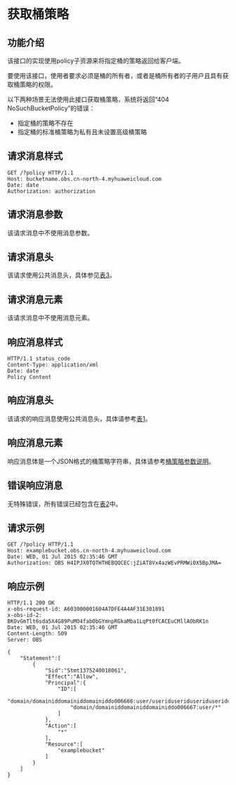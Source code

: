 # 获取桶策略<a name="obs_04_0028"></a>

## 功能介绍<a name="section5584184924715"></a>

该接口的实现使用policy子资源来将指定桶的策略返回给客户端。

要使用该接口，使用者要求必须是桶的所有者，或者是桶所有者的子用户且具有获取桶策略的权限。

以下两种场景无法使用此接口获取桶策略，系统将返回“404 NoSuchBucketPolicy”的错误：

-   指定桶的策略不存在
-   指定桶的标准桶策略为私有且未设置高级桶策略

## 请求消息样式<a name="section30202992"></a>

```
GET /?policy HTTP/1.1 
Host: bucketname.obs.cn-north-4.myhuaweicloud.com 
Date: date
Authorization: authorization
```

## 请求消息参数<a name="section3391474"></a>

该请求消息中不使用消息参数。

## 请求消息头<a name="section30523269"></a>

该请求使用公共消息头，具体参见[表3](构造请求.md#table25197309)。

## 请求消息元素<a name="section6273971"></a>

该请求消息中不使用消息元素。

## 响应消息样式<a name="section56465739"></a>

```
HTTP/1.1 status_code
Content-Type: application/xml 
Date: date
Policy Content
```

## 响应消息头<a name="section38429608"></a>

该请求的响应消息使用公共消息头，具体请参考[表1](返回结果.md#d0e686)。

## 响应消息元素<a name="section10322153"></a>

响应消息体是一个JSON格式的桶策略字符串，具体请参考[桶策略参数说明](https://support.huaweicloud.com/perms-cfg-obs/obs_40_0041.html)。

## 错误响应消息<a name="section25790521"></a>

无特殊错误，所有错误已经包含在[表2](错误码.md#d0e843)中。

## 请求示例<a name="section14819157124617"></a>

```
GET /?policy HTTP/1.1 
Host: examplebucket.obs.cn-north-4.myhuaweicloud.com
Date: WED, 01 Jul 2015 02:35:46 GMT 
Authorization: OBS H4IPJX0TQTHTHEBQQCEC:jZiAT8Vx4azWEvPRMWi0X5BpJMA=
```

## 响应示例<a name="section13755536443"></a>

```
HTTP/1.1 200 OK 
x-obs-request-id: A603000001604A7DFE4A4AF31E301891
x-obs-id-2: BKOvGmTlt6sda5X4G89PuMO4fabObGYmnpRGkaMba1LqPt0fCACEuCMllAObRK1n
Date: WED, 01 Jul 2015 02:35:46 GMT 
Content-Length: 509
Server: OBS

{
    "Statement":[
        {
            "Sid":"Stmt1375240018061",
            "Effect":"Allow",
            "Principal":{
                "ID":[
                    "domain/domainiddomainiddomainiddo006666:user/useriduseriduseriduseridus004001",
                    "domain/domainiddomainiddomainiddo006667:user/*"
                ]
            },
            "Action":[
                "*"
            ],
            "Resource":[
                "examplebucket"
            ]
        }
    ]
}
```

